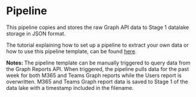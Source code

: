 # Pipeline

This pipeline copies and stores the raw Graph API data to Stage 1 datalake storage in JSON format.  

The tutorial explaining how to set up a pipeline to extract your own data or how to use this pipeline template, can be found [here](https://github.com/microsoft/OpenEduAnalytics/tree/main/modules/Microsoft_Graph/docs/documents).

<strong> Notes: </strong> The pipeline template can be manually triggered to query data from the Graph Reports API. When triggered, the pipeline pulls data for the past week for both M365 and Teams Graph reports while the Users report is overwritten. M365 and Teams Graph report data is saved to Stage 1 of the data lake with a timestamp included in the filename.
